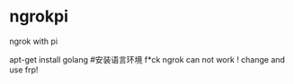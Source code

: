 # ngrokpi
ngrok with pi




apt-get install golang #安装语言环境
f*ck ngrok can not work !
change and use frp!
